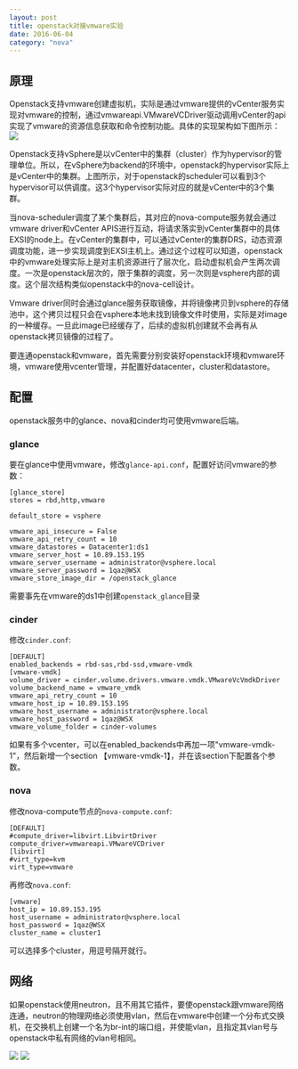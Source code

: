 ```yaml
---
layout: post
title: openstack对接vmware实验
date: 2016-06-04
category: "nova"
---
```

## 原理 ##
Openstack支持vmware创建虚拟机，实际是通过vmware提供的vCenter服务实现对vmware的控制，通过vmwareapi.VMwareVCDriver驱动调用vCenter的api实现了vmware的资源信息获取和命令控制功能。具体的实现架构如下图所示：
![](http://i.imgur.com/wSFceka.png)
 
Openstack支持vSphere是以vCenter中的集群（cluster）作为hypervisor的管理单位。所以，在vSphere为backend的环境中，openstack的hypervisor实际上是vCenter中的集群。上图所示，对于openstack的scheduler可以看到3个hypervisor可以供调度。这3个hypervisor实际对应的就是vCenter中的3个集群。

当nova-scheduler调度了某个集群后，其对应的nova-compute服务就会通过vmware driver和vCenter APIS进行互动，将请求落实到vCenter集群中的具体EXSI的node上。在vCenter的集群中，可以通过vCenter的集群DRS，动态资源调度功能，进一步实现调度到EXSI主机上。通过这个过程可以知道，openstack中的vmware处理实际上是对主机资源进行了层次化，启动虚拟机会产生两次调度。一次是openstack层次的，限于集群的调度，另一次则是vsphere内部的调度。这个层次结构类似openstack中的nova-cell设计。

Vmware driver同时会通过glance服务获取镜像，并将镜像拷贝到vsphere的存储池中，这个拷贝过程只会在vsphere本地未找到镜像文件时使用，实际是对image的一种缓存。一旦此image已经缓存了，后续的虚拟机创建就不会再有从openstack拷贝镜像的过程了。

要连通openstack和vmware，首先需要分别安装好openstack环境和vmware环境，vmware使用vcenter管理，并配置好datacenter，cluster和datastore。

## 配置 ##

openstack服务中的glance、nova和cinder均可使用vmware后端。
### glance ###
要在glance中使用vmware，修改`glance-api.conf`，配置好访问vmware的参数：

    [glance_store]
    stores = rbd,http,vmware
    
    default_store = vsphere
    
    vmware_api_insecure = False
    vmware_api_retry_count = 10
    vmware_datastores = Datacenter1:ds1
    vmware_server_host = 10.89.153.195
    vmware_server_username = administrator@vsphere.local
    vmware_server_password = 1qaz@WSX
    vmware_store_image_dir = /openstack_glance

需要事先在vmware的ds1中创建`openstack_glance`目录
### cinder ###
修改`cinder.conf`:

    [DEFAULT]
    enabled_backends = rbd-sas,rbd-ssd,vmware-vmdk
    [vmware-vmdk]
    volume_driver = cinder.volume.drivers.vmware.vmdk.VMwareVcVmdkDriver
    volume_backend_name = vmware_vmdk
    vmware_api_retry_count = 10
    vmware_host_ip = 10.89.153.195
    vmware_host_username = administrator@vsphere.local
    vmware_host_password = 1qaz@WSX
    vmware_volume_folder = cinder-volumes
如果有多个vcenter，可以在enabled_backends中再加一项"vmware-vmdk-1"，然后新增一个section 【vmware-vmdk-1】，并在该section下配置各个参数。
### nova ###
修改nova-compute节点的`nova-compute.conf`:

    [DEFAULT]
    #compute_driver=libvirt.LibvirtDriver
    compute_driver=vmwareapi.VMwareVCDriver
    [libvirt]
	#virt_type=kvm
    virt_type=vmware

再修改`nova.conf`:

    [vmware]
    host_ip = 10.89.153.195
    host_username = administrator@vsphere.local
    host_password = 1qaz@WSX
    cluster_name = cluster1

可以选择多个cluster，用逗号隔开就行。

## 网络 ##
如果openstack使用neutron，且不用其它插件，要使openstack跟vmware网络连通，neutron的物理网络必须使用vlan，然后在vmware中创建一个分布式交换机，在交换机上创建一个名为br-int的端口组，并使能vlan，且指定其vlan号与openstack中私有网络的vlan号相同。

![](http://i.imgur.com/BpxERxc.png)
![](http://i.imgur.com/3wK77Hq.png)




